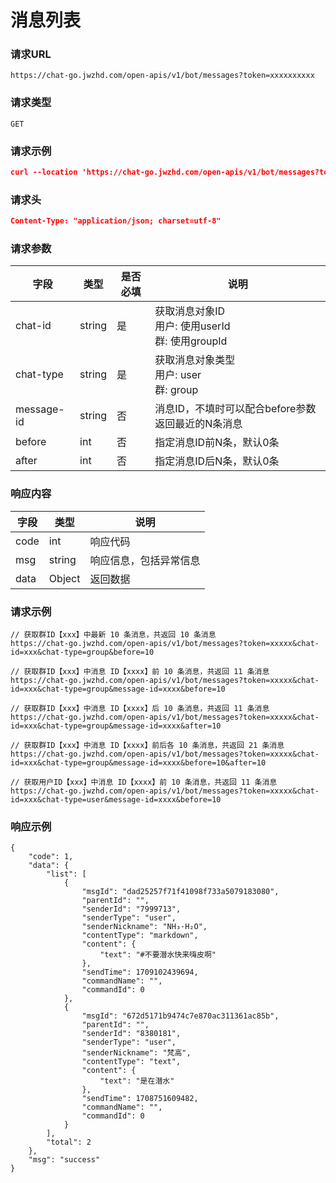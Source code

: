 # 消息列表

### 请求URL
`https://chat-go.jwzhd.com/open-apis/v1/bot/messages?token=xxxxxxxxxx`

### 请求类型
`GET`

### 请求示例
```json
curl --location 'https://chat-go.jwzhd.com/open-apis/v1/bot/messages?token=xxxx&chat-id=xxxx&chat-type=group&message-id=dad25257f71f41098f733a5079183080&before=2'
```

### 请求头
```json
Content-Type: "application/json; charset=utf-8"
```

### 请求参数
| 字段 | 类型 | 是否必填 | 说明 |
| --- | --- | --- | --- |
| chat-id | string | 是 | 获取消息对象ID<br /> 用户: 使用userId<br />群: 使用groupId  |
| chat-type | string | 是 | 获取消息对象类型<br /> 用户: user<br />群: group|
| message-id | string | 否 | 消息ID，不填时可以配合before参数返回最近的N条消息 |
| before | int | 否 | 指定消息ID前N条，默认0条 |
| after |  int | 否 | 指定消息ID后N条，默认0条 |



### 响应内容
| 字段 | 类型 | 说明 | 
| --- | --- | --- | 
| code | int | 响应代码 |  |
| msg | string | 响应信息，包括异常信息 | 
| data | Object | 返回数据 | 


### 请求示例
```
// 获取群ID【xxx】中最新 10 条消息，共返回 10 条消息
https://chat-go.jwzhd.com/open-apis/v1/bot/messages?token=xxxxx&chat-id=xxx&chat-type=group&before=10

// 获取群ID【xxx】中消息 ID【xxxx】前 10 条消息，共返回 11 条消息
https://chat-go.jwzhd.com/open-apis/v1/bot/messages?token=xxxxx&chat-id=xxx&chat-type=group&message-id=xxxx&before=10

// 获取群ID【xxx】中消息 ID【xxxx】后 10 条消息，共返回 11 条消息
https://chat-go.jwzhd.com/open-apis/v1/bot/messages?token=xxxxx&chat-id=xxx&chat-type=group&message-id=xxxx&after=10

// 获取群ID【xxx】中消息 ID【xxxx】前后各 10 条消息，共返回 21 条消息
https://chat-go.jwzhd.com/open-apis/v1/bot/messages?token=xxxxx&chat-id=xxx&chat-type=group&message-id=xxxx&before=10&after=10

// 获取用户ID【xxx】中消息 ID【xxxx】前 10 条消息，共返回 11 条消息
https://chat-go.jwzhd.com/open-apis/v1/bot/messages?token=xxxxx&chat-id=xxx&chat-type=user&message-id=xxxx&before=10
```

### 响应示例
```
{
    "code": 1,
    "data": {
        "list": [
            {
                "msgId": "dad25257f71f41098f733a5079183080",
                "parentId": "",
                "senderId": "7999713",
                "senderType": "user",
                "senderNickname": "NH₃·H₂O",
                "contentType": "markdown",
                "content": {
                    "text": "#不要潜水快来嗨皮啊"
                },
                "sendTime": 1709102439694,
                "commandName": "",
                "commandId": 0
            },
            {
                "msgId": "672d5171b9474c7e870ac311361ac85b",
                "parentId": "",
                "senderId": "8380181",
                "senderType": "user",
                "senderNickname": "梵高",
                "contentType": "text",
                "content": {
                    "text": "是在潜水"
                },
                "sendTime": 1708751609482,
                "commandName": "",
                "commandId": 0
            }
        ],
        "total": 2
    },
    "msg": "success"
}
```